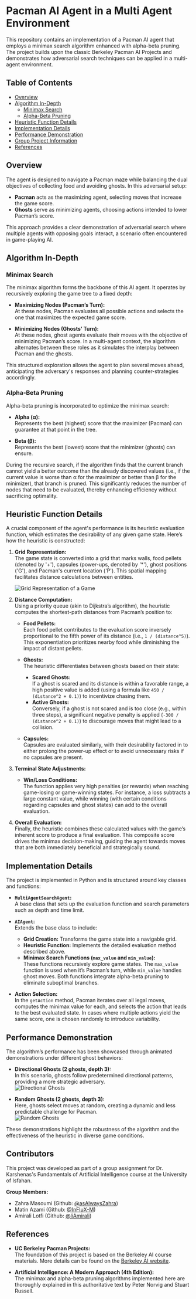 # Pacman AI Agent in a Multi Agent Environment

This repository contains an implementation of a Pacman AI agent that employs a minimax search algorithm enhanced with alpha-beta pruning. The project builds upon the classic Berkeley Pacman AI Projects and demonstrates how adversarial search techniques can be applied in a multi-agent environment. 


## Table of Contents
- [Overview](#overview)
- [Algorithm In-Depth](#algorithm-in-depth)
  - [Minimax Search](#minimax-search)
  - [Alpha-Beta Pruning](#alpha-beta-pruning)
- [Heuristic Function Details](#heuristic-function-details)
- [Implementation Details](#implementation-details)
- [Performance Demonstration](#performance-demonstration)
- [Group Project Information](#group-project-information)
- [References](#references)


## Overview

The agent is designed to navigate a Pacman maze while balancing the dual objectives of collecting food and avoiding ghosts. In this adversarial setup:
- **Pacman** acts as the maximizing agent, selecting moves that increase the game score.
- **Ghosts** serve as minimizing agents, choosing actions intended to lower Pacman’s score.

This approach provides a clear demonstration of adversarial search where multiple agents with opposing goals interact, a scenario often encountered in game-playing AI.


## Algorithm In-Depth

### Minimax Search

The minimax algorithm forms the backbone of this AI agent. It operates by recursively exploring the game tree to a fixed depth:
- **Maximizing Nodes (Pacman’s Turn):**  
  At these nodes, Pacman evaluates all possible actions and selects the one that maximizes the expected game score.
  
- **Minimizing Nodes (Ghosts’ Turn):**  
  At these nodes, ghost agents evaluate their moves with the objective of minimizing Pacman’s score. In a multi-agent context, the algorithm alternates between these roles as it simulates the interplay between Pacman and the ghosts.

This structured exploration allows the agent to plan several moves ahead, anticipating the adversary's responses and planning counter-strategies accordingly.

### Alpha-Beta Pruning

Alpha-beta pruning is incorporated to optimize the minimax search:
- **Alpha (α):**  
  Represents the best (highest) score that the maximizer (Pacman) can guarantee at that point in the tree.
  
- **Beta (β):**  
  Represents the best (lowest) score that the minimizer (ghosts) can ensure.

During the recursive search, if the algorithm finds that the current branch cannot yield a better outcome than the already discovered values (i.e., if the current value is worse than α for the maximizer or better than β for the minimizer), that branch is pruned. This significantly reduces the number of nodes that need to be evaluated, thereby enhancing efficiency without sacrificing optimality.


## Heuristic Function Details

A crucial component of the agent's performance is its heuristic evaluation function, which estimates the desirability of any given game state. Here’s how the heuristic is constructed:

1. **Grid Representation:**  
   The game state is converted into a grid that marks walls, food pellets (denoted by '+'), capsules (power-ups, denoted by '*'), ghost positions ('G'), and Pacman's current location ('P'). This spatial mapping facilitates distance calculations between entities.

   ![Grid Representation of a Game](./assets/pacman-cli-output.gif)

2. **Distance Computation:**  
   Using a priority queue (akin to Dijkstra’s algorithm), the heuristic computes the shortest-path distances from Pacman’s position to:
   - **Food Pellets:**  
     Each food pellet contributes to the evaluation score inversely proportional to the fifth power of its distance (i.e., `1 / (distance^5)`). This exponentiation prioritizes nearby food while diminishing the impact of distant pellets.
     
   - **Ghosts:**  
     The heuristic differentiates between ghosts based on their state:
     - **Scared Ghosts:**  
       If a ghost is scared and its distance is within a favorable range, a high positive value is added (using a formula like `450 / (distance^2 + 0.1)`) to incentivize chasing them.
     - **Active Ghosts:**  
       Conversely, if a ghost is not scared and is too close (e.g., within three steps), a significant negative penalty is applied (`-300 / (distance^2 + 0.1)`) to discourage moves that might lead to a collision.
     
   - **Capsules:**  
     Capsules are evaluated similarly, with their desirability factored in to either prolong the power-up effect or to avoid unnecessary risks if no capsules are present.

3. **Terminal State Adjustments:**  
   - **Win/Loss Conditions:**  
     The function applies very high penalties (or rewards) when reaching game-losing or game-winning states. For instance, a loss subtracts a large constant value, while winning (with certain conditions regarding capsules and ghost states) can add to the overall evaluation.
     
4. **Overall Evaluation:**  
   Finally, the heuristic combines these calculated values with the game’s inherent score to produce a final evaluation. This composite score drives the minimax decision-making, guiding the agent towards moves that are both immediately beneficial and strategically sound.


## Implementation Details

The project is implemented in Python and is structured around key classes and functions:

- **`MultiAgentSearchAgent`:**  
  A base class that sets up the evaluation function and search parameters such as depth and time limit.

- **`AIAgent`:**  
  Extends the base class to include:
  - **Grid Creation:** Transforms the game state into a navigable grid.
  - **Heuristic Function:** Implements the detailed evaluation method described above.
  - **Minimax Search Functions (`max_value` and `min_value`):**  
    These functions recursively explore game states. The `max_value` function is used when it’s Pacman’s turn, while `min_value` handles ghost moves. Both functions integrate alpha-beta pruning to eliminate suboptimal branches.

- **Action Selection:**  
  In the `getAction` method, Pacman iterates over all legal moves, computes the minimax value for each, and selects the action that leads to the best evaluated state. In cases where multiple actions yield the same score, one is chosen randomly to introduce variability.


## Performance Demonstration

The algorithm’s performance has been showcased through animated demonstrations under different ghost behaviors:

- **Directional Ghosts (2 ghosts, depth 3):**  
  In this scenario, ghosts follow predetermined directional patterns, providing a more strategic adversary.  
  ![Directional Ghosts](assets/pacman-k2-d3-dighost.gif)

- **Random Ghosts (2 ghosts, depth 3):**  
  Here, ghosts select moves at random, creating a dynamic and less predictable challenge for Pacman.  
  ![Random Ghosts](assets/pacman-k2-d3-random-ghost.gif)

These demonstrations highlight the robustness of the algorithm and the effectiveness of the heuristic in diverse game conditions.


## Contributors

This project was developed as part of a group assignment for Dr. Karshenas's Fundamentals of Artificial Intelligence course at the University of Isfahan.


**Group Members:**  
- Zahra Masoumi (Github: [@asAlwaysZahra](https://github.com/asAlwaysZahra))
- Matin Azami (Github: [@InFluX-M](https://github.com/InFluX-M))
- Amirali Lotfi (Github: [@liAmirali](https://github.com/liAmirali/))



## References

- **UC Berkeley Pacman Projects:**  
  The foundation of this project is based on the Berkeley AI course materials. More details can be found on the [Berkeley AI website](http://ai.berkeley.edu).

- **Artificial Intelligence: A Modern Approach (4th Edition):**  
  The minimax and alpha-beta pruning algorithms implemented here are thoroughly explained in this authoritative text by Peter Norvig and Stuart Russell.

